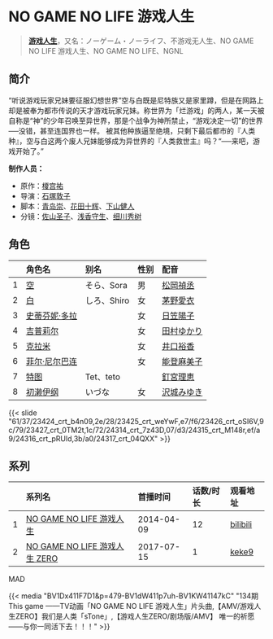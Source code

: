 # NO GAME NO LIFE 游戏人生


> <u>**[游戏人生](http://bgm.tv/subject/79227)**</u>，又名：ノーゲーム・ノーライフ、不游戏无人生、NO GAME NO LIFE 游戏人生、NO GAME NO LIFE、NGNL

## 简介


“听说游戏玩家兄妹要征服幻想世界”空与白既是尼特族又是家里蹲，但是在网路上却是被奉为都市传说的天才游戏玩家兄妹。称世界为「烂游戏」的两人，某一天被自称是“神”的少年召唤至异世界，那是个战争为神所禁止，“游戏决定一切”的世界──没错，甚至连国界也一样。
被其他种族逼至绝境，只剩下最后都市的『人类种』，空与白这两个废人兄妹能够成为异世界的『人类救世主』吗？“──来吧，游戏开始了。”

**制作人员：**
- 原作：[榎宫祐](http://bgm.tv/person/6664)
- 导演：[石塚敦子](http://bgm.tv/person/6361)
- 脚本：[青岛崇](http://bgm.tv/person/2639)、[花田十辉](http://bgm.tv/person/262)、[下山健人](http://bgm.tv/person/11080)
- 分镜：[佐山圣子](http://bgm.tv/person/900)、[浅香守生](http://bgm.tv/person/40)、[细川秀树](http://bgm.tv/person/11397)

## 角色

|     |   角色名   |   别名  | 性别 |  配音  |
|:--- |:------  |:----      |:---  |:--   |
| 1 | [空](http://bgm.tv/character/23424) | そら、Sora | 男 | [松岡禎丞](http://bgm.tv/person/5764) |
| 2 | [白](http://bgm.tv/character/23425) | しろ、Shiro | 女 | [茅野愛衣](http://bgm.tv/person/5847) |
| 3 | [史蒂芬妮·多拉](http://bgm.tv/character/23426) |  | 女 | [日笠陽子](http://bgm.tv/person/5119) |
| 4 | [吉普莉尔](http://bgm.tv/character/23427) |  | 女 | [田村ゆかり](http://bgm.tv/person/3965) |
| 5 | [克拉米](http://bgm.tv/character/24314) |  | 女 | [井口裕香](http://bgm.tv/person/4851) |
| 6 | [菲尔·尼尔巴连](http://bgm.tv/character/24315) |  | 女 | [能登麻美子](http://bgm.tv/person/3827) |
| 7 | [特图](http://bgm.tv/character/24316) | Tet、teto |  | [釘宮理恵](http://bgm.tv/person/3936) |
| 8 | [初濑伊纲](http://bgm.tv/character/24317) | いづな | 女 | [沢城みゆき](http://bgm.tv/person/4244) |

{{< slide "61/37/23424_crt_b4n09,2e/28/23425_crt_weYwF,e7/f6/23426_crt_oSI6V,9c/79/23427_crt_0TM2t,1c/72/24314_crt_7z43D,07/d3/24315_crt_M148r,ef/a9/24316_crt_pRUld,3b/a0/24317_crt_04QXX" >}}

## 系列

|     | 系列名                       | 首播时间       | 话数/时长 | 观看地址                                                     |
| :-- | :------------------------ | :--------- | :---- | :------------------------------------------------------- |
| 1   |[NO GAME NO LIFE 游戏人生](https://bgm.tv/subject/79227)| 2014-04-09 | 12    | [bilibili](https://www.bilibili.com/bangumi/play/ep4371) |
| 2   |[NO GAME NO LIFE 游戏人生 ZERO](https://bgm.tv/subject/187276)| 2017-07-15 | 1     | [keke9](https://www.keke9.app/play/8284-4-51045.html)    |


MAD

{{< media  "BV1Dx411F7D1&p=479-BV1dW411p7uh-BV1KW41147kC" 
"134期  This game ——TV动画「NO GAME NO LIFE 游戏人生」片头曲,【AMV/游戏人生ZERO】我们是人类「sTone」,【游戏人生ZERO/剧场版/AMV】 唯一的祈愿——与你一同活下去！！！" >}}

